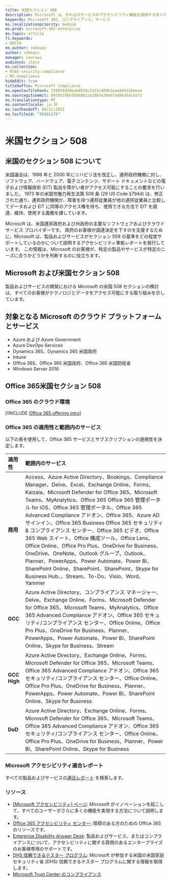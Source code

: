 ```yaml
---
title: 米国セクション 508
description: Microsoft は、それらのサービスのアクセシビリティ機能を説明する多くのクラウド サービスに対して、詳細なアクセシビリティ準拠レポートを提供しています。
keywords: Microsoft 365、コンプライアンス、サービス
ms.localizationpriority: medium
ms.prod: microsoft-365-enterprise
ms.topic: article
f1.keywords:
- NOCSH
ms.author: robmazz
author: robmazz
manager: laurawi
audience: itpro
ms.collection:
- M365-security-compliance
- MS-Compliance
hideEdit: true
titleSuffix: Microsoft Compliance
ms.openlocfilehash: 728050d20babd819c2153cd04b3eae849120eeee
ms.sourcegitcommit: 997dd3f66f65686c2e38b7e30e67add426dce5f3
ms.translationtype: MT
ms.contentlocale: ja-JP
ms.lasthandoff: 09/12/2021
ms.locfileid: "59161175"
---
```

# <a name="us-section-508"></a>米国セクション 508

## <a name="about-us-section-508"></a>米国のセクション 508 について

米国議会は、1998 年と 2000 年にリハビリ法を改正し、連邦政府機関に対し、ソフトウェア、ハードウェア、電子コンテンツ、サポート ドキュメントなどの電子および情報技術 (EIT) 製品を障がい者がアクセス可能にすることの要求を行いました。 1973 年の米国労働力再生法第 508 条 (29 US Code §794d) は、修正された通り、連邦政府機関が、障害を持つ連邦従業員が他の連邦従業員と比較してデータおよび EIT に同等のアクセス権を持ち、使用できる方法で EIT を調達、維持、使用する義務を課しています。

Microsoft は、米国連邦政府および州政府の主要なソフトウェアおよびクラウド サービス プロバイダーです。  政府のお客様が調達決定を下すのを支援するために、Microsoft は、製品およびサービスがセクション 508 の基準をどの程度サポートしているのかについて説明するアクセシビリティ準拠レポートを発行しています。  この情報は、Microsoft のお客様が、特定の製品やサービスが特定のニーズに合うかどうかを判断するのに役立ちます。

## <a name="microsoft-and-us-section-508"></a>Microsoft および米国セクション 508

製品およびサービスの開発における Microsoft の米国 508 セクションの検討は、すべてのお客様がテクノロジとデータをアクセス可能にする取り組みを示しています。

## <a name="microsoft-in-scope-cloud-platforms--services"></a>対象となる Microsoft のクラウド プラットフォームとサービス

- Azure および Azure Government
- Azure DevOps Services
- Dynamics 365、Dynamics 365 米国政府
- Intune
- Office 365、Office 365 米国政府、Office 365 米国防総省
- Windows Server 2016

## <a name="office-365-and-us-section-508"></a>Office 365米国セクション 508

### <a name="office-365-cloud-environments"></a>Office 365 のクラウド環境

[!INCLUDE [Office 365 offering intro](../includes/o365-offering-introduction.md)]

### <a name="office-365-applicability-and-in-scope-services"></a>Office 365 の適用性と範囲内のサービス

以下の表を使用して、Office 365 サービスとサブスクリプションの適用性を決定します。

| **適用性** | **範囲内のサービス** |
|:------------------|:----------------------|
| **商用** | Access、Azure Active Directory、Bookings、Compliance Manager、Delve、Excel、Exchange Online、Forms、Kaizala、Microsoft Defender for Office 365、Microsoft Teams、MyAnalytics、Office 365 Office 365 管理ポータル for iOS、Office 365 管理ポータル、Office 365 Advanced Compliance アドオン、Office 365、Azure AD サインイン、Office 365 Business Office 365 セキュリティ & コンプライアンス センター、Office 365 ビデオ、Office 365 Web スイート、Office 構成ツール、Office Lens、Office Online、Office Pro Plus、OneDrive for Business、OneDrive、OneNote、Outlook グループ、Outlook、Planner、PowerApps、Power Automate、Power BI、SharePoint Online、SharePoint、SharePoint、Skype for Business Hub、、Stream、To-Do、Visio、Word、Yammer  |
| **GCC** | Azure Active Directory、コンプライアンス マネージャー、Delve、Exchange Online、Forms、Microsoft Defender for Office 365、Microsoft Teams、MyAnalytics、Office 365 Advanced Compliance アドオン、Office 365 セキュリティ/コンプライアンス センター、Office Online、Office Pro Plus、OneDrive for Business、Planner、PowerApps、Power Automate、Power BI、SharePoint Online、Skype for Business、Stream |
| **GCC High** | Azure Active Directory、Exchange Online、Forms、Microsoft Defender for Office 365、Microsoft Teams、Office 365 Advanced Compliance アドオン、Office 365 セキュリティ/コンプライアンス センター、Office Online、Office Pro Plus、OneDrive for Business、Planner、PowerApps、Power Automate、Power BI、SharePoint Online、Skype for Business |
| **DoD** | Azure Active Directory、Exchange Online、Forms、Microsoft Defender for Office 365、Microsoft Teams、Office 365 Advanced Compliance アドオン、Office 365 セキュリティ/コンプライアンス センター、Office Online、Office Pro Plus、OneDrive for Business、Planner、Power BI、SharePoint Online、Skype for Business |

### <a name="microsoft-accessibility-conformance-reports"></a>Microsoft アクセシビリティ適合レポート

すべての製品およびサービスの[適合レポート](https://cloudblogs.microsoft.com/industry-blog/government/2018/09/11/accessibility-conformance-reports/) を検索します。

### <a name="resources"></a>リソース

- [[Microsoft アクセシビリティ] ページ](https://go.microsoft.com/fwlink/p/?linkid=2051579): Microsoft がイノベーションを起こして、すべてのユーザーがさらに多くの機能を実現する方法について説明します。
- [Office 365 アクセシビリティ センター](https://go.microsoft.com/fwlink/p/?linkid=2051801): 障碍のある方のための Office 365 のリソースです。
- [Enterprise Disability Answer Desk](https://go.microsoft.com/fwlink/p/?linkid=2050890): 製品およびサービス、またはコンプライアンスについて、アクセシビリティに関する質問のあるエンタープライズのお客様専用のサポートです。
- [DHS 信頼できるテスター プログラム](https://go.microsoft.com/fwlink/?linkid=2052171): Microsoft が参加する米国の米国家庭セキュリティ省 (DHS) 信頼できるテスター プログラムに関する情報を取得します。
- [Microsoft Trust Center のコンプライアンス](https://www.microsoft.com/trust-center/compliance/compliance-overview)
